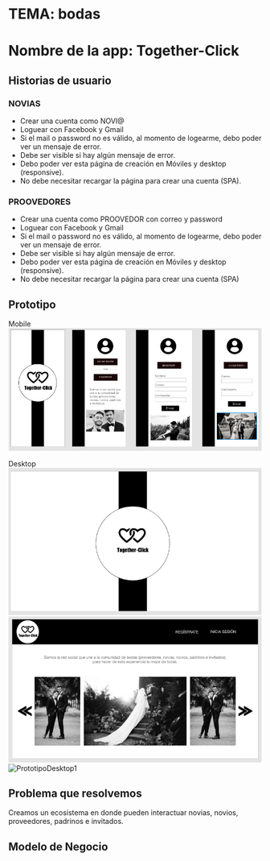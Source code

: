 # TEMA: bodas 
# Nombre de la app: Together-Click

## Historias de usuario
### NOVIAS
- Crear una cuenta como NOVI@
- Loguear con Facebook y Gmail
- Si el mail o password no es válido, al momento de logearme, debo poder ver un mensaje de error.
- Debe ser visible si hay algún mensaje de error.
- Debo poder ver esta página de creación en Móviles y desktop (responsive).
- No debe necesitar recargar la página para crear una cuenta (SPA).



### PROOVEDORES
- Crear una cuenta como PROOVEDOR con correo y password
- Loguear con Facebook y Gmail
- Si el mail o password no es válido, al momento de logearme, debo poder ver un mensaje de error.
- Debe ser visible si hay algún mensaje de error.
- Debo poder ver esta página de creación en Móviles y desktop (responsive).
- No debe necesitar recargar la página para crear una cuenta (SPA)

## Prototipo
Mobile
![PrototipoMobile](imagenes/Prototipo-mobile.png)

Desktop
![PrototipoDesktop1](imagenes/Prototipo-desktop1.png)
![PrototipoDesktop1](imagenes/Prototipo-desktop2.png)
![PrototipoDesktop1](imagenes/Prototipo-desktop3.png)

## Problema que resolvemos 
Creamos un ecosistema en donde pueden interactuar novias, novios, proveedores, padrinos e invitados.

## Modelo de Negocio


